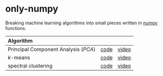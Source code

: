 # only-numpy
Breaking machine learning algorithms into small pieces written in [numpy](https://numpy.org/) functions.

| Algorithm |&nbsp;|&nbsp;|
| :--- | :---: | :---: |
| Principal Component Analysis ($PCA$) | [code](https://github.com/mashaan14/only-numpy/blob/main/only_numpy_pca.ipynb) | [video](https://youtube.com/shorts/K4GjsVPy9KY?feature=share) |
| $k$-means | [code](https://github.com/mashaan14/only-numpy/blob/main/only_numpy_kmeans.ipynb) | [video](https://youtube.com/shorts/t7JJEy70YFA?feature=share) |
| spectral clustering | [code](https://github.com/mashaan14/only-numpy/blob/main/only_numpy_spectral_clustering.ipynb) | [video](https://youtube.com/shorts/ccWOllnyrH4?feature=share) |

